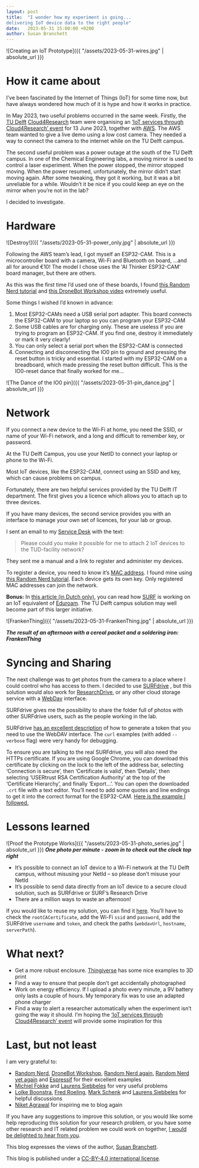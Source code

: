 ```yaml
---
layout: post
title:  "I wonder how my experiment is going...
delivering IoT device data to the right people"
date:   2023-05-31 15:00:00 +0200
author: Susan Branchett
---
```


![Creating an IoT Prototype]({{ "/assets/2023-05-31-wires.jpg" | absolute_url }})

# How it came about
I’ve been fascinated by the Internet of Things (IoT) for some time now, but have always wondered how much of it is hype and how it works in practice.

In May 2023, two useful problems occurred in the same week. Firstly, the [TU Delft](https://www.tudelft.nl/en/) [Cloud4Research](https://tu-delft-ict-innovation.github.io/Cloud4Research/) team were organising an [‘IoT services through Cloud4Research’ event](https://www.eventbrite.nl/e/iot-services-through-cloud4research-tickets-624213448227) for 13 June 2023, together with [AWS]( https://aws.amazon.com/). The AWS team wanted to give a live demo using a low cost camera. They needed a way to connect the camera to the internet while on the TU Delft campus.

The second useful problem was a power outage at the south of the TU Delft campus. In one of the Chemical Engineering labs, a moving mirror is used to control a laser experiment. When the power stopped, the mirror stopped moving. When the power resumed, unfortunately, the mirror didn’t start moving again. After some tweaking, they got it working, but it was a bit unreliable for a while. Wouldn’t it be nice if you could keep an eye on the mirror when you’re not in the lab?

I decided to investigate.

# Hardware

![Destroy!]({{ "/assets/2023-05-31-power_only.jpg" | absolute_url }})

Following the AWS team’s lead, I got myself an ESP32-CAM. This is a microcontroller board with a camera, Wi-Fi and Bluetooth on board, …and all for around €10! The model I chose uses the 'AI Thinker ESP32-CAM' board manager, but there are others.

As this was the first time I’d used one of these boards, I found [this Random Nerd tutorial](https://randomnerdtutorials.com/program-upload-code-esp32-cam/) and [this DroneBot Workshop video](https://www.youtube.com/watch?v=visj0KE5VtY) extremely useful.

Some things I wished I’d known in advance:
1. Most ESP32-CAMs need a USB serial port adapter. This board connects the ESP32-CAM to your laptop so you can program your ESP32-CAM
2. Some USB cables are for charging only. These are useless if you are trying to program an ESP32-CAM. If you find one, destroy it immediately or mark it very clearly!
3. You can only select a serial port when the ESP32-CAM is connected
4. Connecting and disconnecting the IO0 pin to ground and pressing the reset button is tricky and essential. I started with my ESP32-CAM on a breadboard, which made pressing the reset button difficult. This is the IO0-reset dance that finally worked for me...

![The Dance of the IO0 pin]({{ "/assets/2023-05-31-pin_dance.jpg" | absolute_url }})

# Network

If you connect a new device to the Wi-Fi at home, you need the SSID, or name of your Wi-Fi network, and a long and difficult to remember key, or password.

At the TU Delft Campus, you use your NetID to connect your laptop or phone to the Wi-Fi.

Most IoT devices, like the ESP32-CAM, connect using an SSID and key, which can cause problems on campus.

Fortunately, there are two helpful services provided by the TU Delft IT department. The first gives you a licence which allows you to attach up to three devices.

If you have many devices, the second service provides you with an interface to manage your own set of licences, for your lab or group.

I sent an email to my [Service Desk](https://www.tudelft.nl/en/student/ict/service-desk) with the text:
> Please could you make it possible for me to attach 2 IoT devices to the TUD-facility network?

They sent me a manual and a link to register and administer my devices.

To register a device, you need to know it’s [MAC address](https://en.wikipedia.org/wiki/MAC_address). I found mine using [this Random Nerd tutorial](https://randomnerdtutorials.com/get-change-esp32-esp8266-mac-address-arduino/). Each device gets its own key. Only registered MAC addresses can join the network.

**Bonus:** In [this article (in Dutch only)](https://www.surf.nl/iotroam-veilig-en-herleidbaar-aansluiten-van-alle-iot-apparaten), you can read how [SURF](https://www.surf.nl/en) is working on an IoT equivalent of [Eduroam]( https://eduroam.org/). The TU Delft campus solution may well become part of this larger initiative.

![FrankenThing]({{ "/assets/2023-05-31-FrankenThing.jpg" | absolute_url }})

<i><b>The result of an afternoon with a cereal packet and a soldering iron: FrankenThing</b></i>

# Syncing and Sharing

The next challenge was to get photos from the camera to a place where I could control who has access to them. I decided to use [SURFdrive](https://www.surf.nl/en/surfdrive-store-and-share-your-files-securely-in-the-cloud) , but this solution would also work for [ResearchDrive](https://www.surf.nl/en/research-drive-securely-and-easily-store-and-share-research-data), or any other cloud storage service with a [WebDav]( https://en.wikipedia.org/wiki/WebDAV) interface.

SURFdrive gives me the possibility to share the folder full of photos with other SURFdrive users, such as the people working in the lab.

SURFdrive [has an excellent description](https://wiki.surfnet.nl/display/SURFdrive/Accessing+files+via+WebDAV) of how to generate a token that you need to use the WebDAV interface. The `curl` examples (with added `--verbose` flag) were very handy for debugging.

To ensure you are talking to the real SURFdrive, you will also need the HTTPs certificate. If you are using Google Chrome, you can download this certificate by clicking on the lock to the left of the address bar, selecting ‘Connection is secure’, then ‘Certificate is valid’, then ‘Details’, then selecting ‘USERtrust RSA Certification Authority’ at the top of the ‘Certificate Hierarchy’, and finally ‘Export…’. You can open the downloaded `.crt` file with a text editor. You’ll need to add some quotes and line endings to get it into the correct format for the ESP32-CAM. [Here is the example I followed.](https://github.com/espressif/arduino-esp32/blob/master/libraries/HTTPClient/examples/BasicHttpsClient/BasicHttpsClient.ino)

# Lessons learned
![Proof the Prototype Works]({{ "/assets/2023-05-31-photo_series.jpg" | absolute_url }})
<i><b>One photo per minute - zoom in to check out the clock top right</b></i>

* It’s possible to connect an IoT device to a Wi-Fi network at the TU Delft campus, without misusing your NetId – so please don’t misuse your NetId
* It’s possible to send data directly from an IoT device to a secure cloud solution, such as SURFdrive or SURF’s Research Drive
* There are a million ways to waste an afternoon!

If you would like to reuse my solution, you can find it [here]( https://github.com/sebranchett/ESP32_photo_HttpsClient). You’ll have to check the `rootCACertificate`, add the Wi-Fi `ssid` and `password`, add the SURFdrive `username` and `token`, and check the paths (`webdavUrl`, `hostname`, `serverPath`).

# What next?

* Get a more robust enclosure. [Thingiverse](https://www.thingiverse.com/search?q=esp32-cam&page=1&type=things&sort=relevant) has some nice examples to 3D print
* Find a way to ensure that people don’t get accidentally photographed
* Work on energy efficiency. If I upload a photo every minute, a 9V battery only lasts a couple of hours. My temporary fix was to use an adapted phone charger
* Find a way to alert a researcher automatically when the experiment isn’t going the way it should. I’m hoping the [‘IoT services through Cloud4Research’ event](https://www.eventbrite.nl/e/iot-services-through-cloud4research-tickets-624213448227) will provide some inspiration for this

# Last, but not least

I am very grateful to:
* [Random Nerd](https://randomnerdtutorials.com/program-upload-code-esp32-cam/), [DroneBot Workshop](https://www.youtube.com/watch?v=visj0KE5VtY), [Random Nerd again](https://randomnerdtutorials.com/get-change-esp32-esp8266-mac-address-arduino/), [Random Nerd yet again](https://randomnerdtutorials.com/esp32-cam-http-post-php-arduino/) and [Espressif](https://github.com/espressif/arduino-esp32/blob/master/libraries/HTTPClient/examples/BasicHttpsClient/BasicHttpsClient.ino) for their excellent examples
* [Michiel Fokke](https://nl.linkedin.com/in/michielfokke) and [Laurens Siebbeles]( https://www.tudelft.nl/tnw/over-faculteit/afdelingen/chemical-engineering/principal-scientists/laurens-siebbeles) for very useful problems
* [Lolke Boonstra](https://www.tudelft.nl/en/staff/l.boonstra), [Fred Roeling](https://www.tudelft.nl/en/staff/f.q.c.roeling), [Mark Schenk](https://www.tudelft.nl/en/staff/m.m.a.schenk) and [Laurens Siebbeles]( https://www.tudelft.nl/tnw/over-faculteit/afdelingen/chemical-engineering/principal-scientists/laurens-siebbeles) for helpful discussions
* [Niket Agrawal](https://www.tudelft.nl/en/staff/n.agrawal) for inspiring me to blog again

If you have any suggestions to improve this solution, or you would like some help reproducing this solution for your research problem, or you have some other research and IT related problem we could work on together, [I would be delighted to hear from you](https://www.tudelft.nl/en/staff/s.e.branchett).

This blog expresses the views of the author, [Susan Branchett](https://www.tudelft.nl/en/staff/s.e.branchett).

This blog is published under a [CC-BY-4.0 international license](https://creativecommons.org/licenses/by/4.0/).

